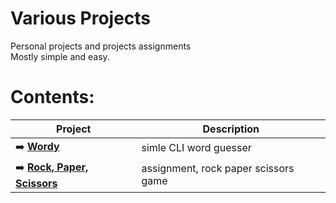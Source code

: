 # **Various Projects**

 Personal projects and projects assignments  
 Mostly simple and easy.  

# **Contents:**

| **Project** | **Description** |
| --- | --- |
| ➡️ [**Wordy**](https://github.com/pepk0/various_projects/blob/main/wordy/ReadMe.md) | simle CLI word guesser |
| ➡️ [**Rock, Paper, Scissors**](https://github.com/pepk0/Projects/blob/main/Rock%2C%20Paper%2C%20Scissors/ReadMe.md) | assignment, rock paper scissors game |




 